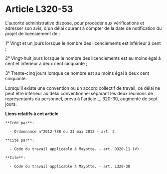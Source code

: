 # Article L320-53

L'autorité administrative dispose, pour procéder aux vérifications et adresser son avis, d'un délai courant à compter de la
date de notification du projet de licenciement de : 

1° Vingt et un jours lorsque le nombre des licenciements est inférieur à cent ; 

2° Vingt-huit jours lorsque le nombre des licenciements est au moins égal à cent et inférieur à deux cent cinquante ; 

3° Trente-cinq jours lorsque ce nombre est au moins égal à deux cent cinquante. 

Lorsqu'il existe une convention ou un accord collectif de travail, ce délai ne peut être inférieur au délai conventionnel
séparant les deux réunions de représentants du personnel, prévu à l'article L. 320-30, augmenté de sept jours.

**Liens relatifs à cet article**

	**Créé par**:

	  - Ordonnance n°2012-788 du 31 mai 2012 - art. 2

	**Cité par**:

	  - Code du travail applicable à Mayotte. - art. D320-11 (V)

	**Cite**:

	  - Code du travail applicable à Mayotte. - art. L320-30

